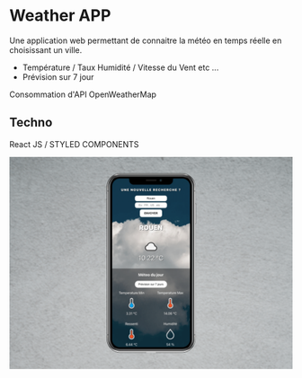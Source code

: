 # Weather APP

Une application web permettant de connaitre la météo en temps réelle en choisissant un ville.

- Température / Taux Humidité / Vitesse du Vent etc ...
- Prévision sur 7 jour

Consommation d'API OpenWeatherMap

## Techno 

React JS / STYLED COMPONENTS

![Screenshot](weatherapp.png)
